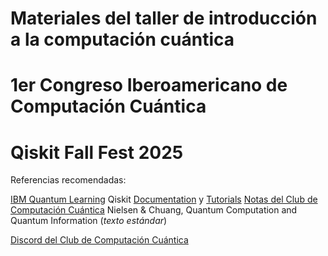 # Materiales del taller de introducción a la computación cuántica
# 1er Congreso Iberoamericano de Computación Cuántica
# Qiskit Fall Fest 2025

Referencias recomendadas:

[IBM Quantum Learning](https://quantum.cloud.ibm.com/learning/en)
Qiskit [Documentation](https://quantum.cloud.ibm.com/docs/en/guides) y [Tutorials](https://quantum.cloud.ibm.com/docs/en/tutorials)
[Notas del Club de Computación Cuántica](https://clubcomputacioncuantica.github.com/notas)
Nielsen & Chuang, Quantum Computation and Quantum Information (*texto estándar*)

[Discord del Club de Computación Cuántica](https://discord.gg/46GDw6C2Ak)

